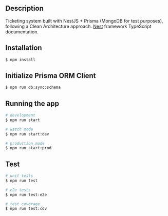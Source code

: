 
## Description
Ticketing system built with NestJS + Prisma (MongoDB for test purposes), following a Clean Architecture approach.
[Nest](https://docs.nestjs.com/) framework TypeScript documentation.

## Installation

```bash
$ npm install
```

## Initialize Prisma ORM Client

```bash
$ npm run db:sync:schema
```

## Running the app

```bash
# development
$ npm run start

# watch mode
$ npm run start:dev

# production mode
$ npm run start:prod
```

## Test

```bash
# unit tests
$ npm run test

# e2e tests
$ npm run test:e2e

# test coverage
$ npm run test:cov
```
